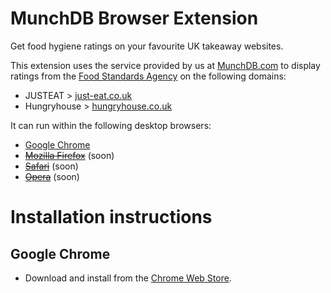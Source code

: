 # MunchDB Browser Extension

Get food hygiene ratings on your favourite UK takeaway websites.

This extension uses the service provided by us at [MunchDB.com][MunchDB] to
display ratings from the [Food Standards Agency][FSA] on the following
domains:

* JUSTEAT > [just-eat.co.uk][JUSTEAT]
* Hungryhouse > [hungryhouse.co.uk][Hungryhouse]

It can run within the following desktop browsers:

* [Google Chrome][Chrome]
* ~~[Mozilla Firefox][Firefox]~~ (soon)
* ~~[Safari][Safari]~~ (soon)
* ~~[Opera][Opera]~~ (soon)

# Installation instructions

## Google Chrome

* Download and install from the [Chrome Web
  Store](https://chrome.google.com/webstore/detail/munchdb-food-hygiene-rati/diocoabnonklkkkmhchegbfjmekfjfpm).

[MunchDB]: https://munchdb.com "Food Hygiene ratings for JUSTEAT & Hungryhouse takeway websites"
[FSA]: http://fsa.gov.uk "The UK's Food Standards Agency"

[JUSTEAT]: http://www.just-eat.co.uk
[Hungryhouse]: https://hungryhouse.co.uk

[Chrome]: http://todo
[Firefox]: http://todo
[Safari]: http://todo
[Opera]: http://todo
